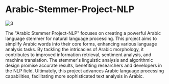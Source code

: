 # Arabic-Stemmer-Project-NLP
![3](https://github.com/Marwan951/Investigating-Netflix-Movies-and-Guest-Stars-in-The-Office/assets/95751506/897cfd47-cfe7-4403-993e-ec536f53a731)

The "Arabic Stemmer Project-NLP" focuses on creating a powerful Arabic language stemmer for natural language processing. This project aims to simplify Arabic words into their core forms, enhancing various language analysis tasks. By tackling the intricacies of Arabic morphology, it contributes to improved information retrieval, sentiment analysis, and machine translation. The stemmer's linguistic analysis and algorithmic design promise accurate results, benefiting researchers and developers in the NLP field. Ultimately, this project advances Arabic language processing capabilities, facilitating more sophisticated text analysis in Arabic.

